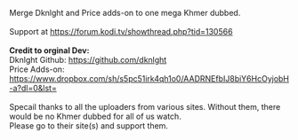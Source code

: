 Merge Dknlght and Price adds-on to one mega Khmer dubbed. <br><br>
Support at https://forum.kodi.tv/showthread.php?tid=130566<br><br>
<b>Credit to orginal Dev:</B><br>
Dknlght Github: https://github.com/dknlght<br>
Price Adds-on: https://www.dropbox.com/sh/s5pc51irk4qh1o0/AADRNEfbIJ8biY6HcOyjobH-a?dl=0&lst=
<br><br>
Specail thanks to all the uploaders from various sites.  Without them, there would be no Khmer dubbed for all of us watch. <br>Please go to their site(s) and support them.

